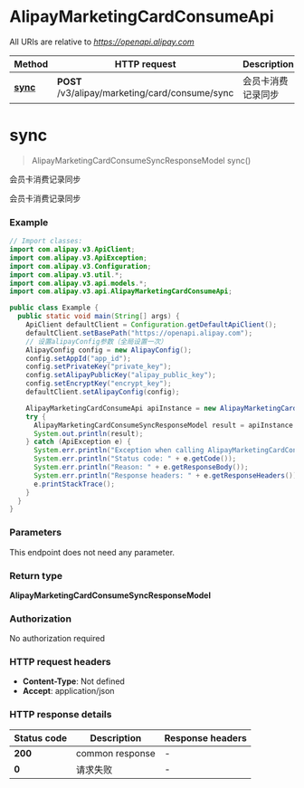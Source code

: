 # AlipayMarketingCardConsumeApi

All URIs are relative to *https://openapi.alipay.com*

| Method | HTTP request | Description |
|------------- | ------------- | -------------|
| [**sync**](AlipayMarketingCardConsumeApi.md#sync) | **POST** /v3/alipay/marketing/card/consume/sync | 会员卡消费记录同步 |


<a name="sync"></a>
# **sync**
> AlipayMarketingCardConsumeSyncResponseModel sync()

会员卡消费记录同步

会员卡消费记录同步

### Example
```java
// Import classes:
import com.alipay.v3.ApiClient;
import com.alipay.v3.ApiException;
import com.alipay.v3.Configuration;
import com.alipay.v3.util.*;
import com.alipay.v3.api.models.*;
import com.alipay.v3.api.AlipayMarketingCardConsumeApi;

public class Example {
  public static void main(String[] args) {
    ApiClient defaultClient = Configuration.getDefaultApiClient();
    defaultClient.setBasePath("https://openapi.alipay.com");
    // 设置alipayConfig参数（全局设置一次）
    AlipayConfig config = new AlipayConfig();
    config.setAppId("app_id");
    config.setPrivateKey("private_key");
    config.setAlipayPublicKey("alipay_public_key");
    config.setEncryptKey("encrypt_key");
    defaultClient.setAlipayConfig(config);

    AlipayMarketingCardConsumeApi apiInstance = new AlipayMarketingCardConsumeApi(defaultClient);
    try {
      AlipayMarketingCardConsumeSyncResponseModel result = apiInstance.sync();
      System.out.println(result);
    } catch (ApiException e) {
      System.err.println("Exception when calling AlipayMarketingCardConsumeApi#sync");
      System.err.println("Status code: " + e.getCode());
      System.err.println("Reason: " + e.getResponseBody());
      System.err.println("Response headers: " + e.getResponseHeaders());
      e.printStackTrace();
    }
  }
}
```

### Parameters
This endpoint does not need any parameter.

### Return type

**AlipayMarketingCardConsumeSyncResponseModel**

### Authorization

No authorization required

### HTTP request headers

 - **Content-Type**: Not defined
 - **Accept**: application/json

### HTTP response details
| Status code | Description | Response headers |
|-------------|-------------|------------------|
| **200** | common response |  -  |
| **0** | 请求失败 |  -  |

